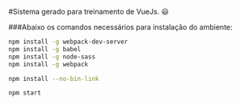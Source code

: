 #Sistema gerado para treinamento de VueJs. :smiley:

###Abaixo os comandos necessários para instalação do ambiente:

```bash
npm install -g webpack-dev-server
npm install -g babel
npm install -g node-sass
npm install -g webpack

npm install --no-bin-link

npm start
```


